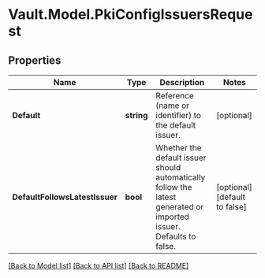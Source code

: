 # Vault.Model.PkiConfigIssuersRequest

## Properties

Name | Type | Description | Notes
------------ | ------------- | ------------- | -------------
**Default** | **string** | Reference (name or identifier) to the default issuer. | [optional] 
**DefaultFollowsLatestIssuer** | **bool** | Whether the default issuer should automatically follow the latest generated or imported issuer. Defaults to false. | [optional] [default to false]

[[Back to Model list]](../README.md#documentation-for-models) [[Back to API list]](../README.md#documentation-for-api-endpoints) [[Back to README]](../README.md)

